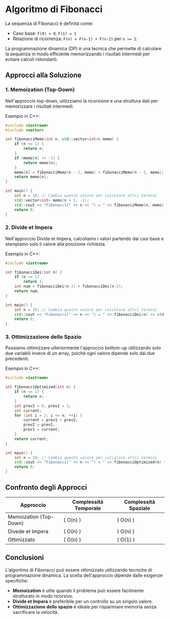 # Algoritmo di Fibonacci

La sequenza di Fibonacci è definita come:

- Caso base: `F(0) = 0`, `F(1) = 1`
- Relazione di ricorrenza: `F(n) = F(n-1) + F(n-2)` per `n >= 2`.

La programmazione dinamica (DP) è una tecnica che permette di calcolare la sequenza in modo efficiente memorizzando i risultati intermedi per evitare calcoli ridondanti.

## Approcci alla Soluzione

### 1. Memoization (Top-Down)
Nell'approccio top-down, utilizziamo la ricorsione e una struttura dati per memorizzare i risultati intermedi.

Esempio in C++:
```cpp
#include <iostream>
#include <vector>

int fibonacciMemo(int n, std::vector<int>& memo) {
    if (n <= 1) {
        return n;
    }
    if (memo[n] != -1) {
        return memo[n];
    }
    memo[n] = fibonacciMemo(n - 1, memo) + fibonacciMemo(n - 2, memo);
    return memo[n];
}

int main() {
    int n = 10; // Cambia questo valore per calcolare altri termini
    std::vector<int> memo(n + 1, -1);
    std::cout << "Fibonacci(" << n << ") = " << fibonacciMemo(n, memo) << std::endl;
    return 0;
}
```

### 2. Divide et Impera
Nell'approccio Divide et Impera, calcoliamo i valori partendo dai casi base e stampiamo solo il valore alla posizione richiesta.

Esempio in C++:
```cpp
#include <iostream>

int fibonacciDei(int n) {
    if (n <= 1) 
        return 1;
    int num = fibonacciDei(n-1) + fibonacciDei(n-2);
    return num;
}

int main() {
    int n = 10; // Cambia questo valore per calcolare altri termini
    std::cout << "Fibonacci(" << n << ") = " << fibonacciDei(n) << std::endl;
    return 0;
}
```

### 3. Ottimizzazione dello Spazio
Possiamo ottimizzare ulteriormente l'approccio bottom-up utilizzando solo due variabili invece di un array, poiché ogni valore dipende solo dai due precedenti.

Esempio in C++:
```cpp
#include <iostream>

int fibonacciOptimized(int n) {
    if (n <= 1) {
        return n;
    }
    int prev2 = 0, prev1 = 1;
    int current;
    for (int i = 2; i <= n; ++i) {
        current = prev1 + prev2;
        prev2 = prev1;
        prev1 = current;
    }
    return current;
}

int main() {
    int n = 10; // Cambia questo valore per calcolare altri termini
    std::cout << "Fibonacci(" << n << ") = " << fibonacciOptimized(n) << std::endl;
    return 0;
}
```

## Confronto degli Approcci

| Approccio             | Complessità Temporale | Complessità Spaziale |
|-----------------------|-----------------------|-----------------------|
| Memoization (Top-Down) | \( O(n) \)           | \( O(n) \)           |
| Divede et Impera       | \( O(n) \)           | \( O(n) \)           |
| Ottimizzato            | \( O(n) \)           | \( O(1) \)           |

## Conclusioni
L'algoritmo di Fibonacci può essere ottimizzato utilizzando tecniche di programmazione dinamica. La scelta dell'approccio dipende dalle esigenze specifiche: 
- **Memoization** è utile quando il problema può essere facilmente strutturato in modo ricorsivo.
- **Divide et Impera** è preferibile per un controllo su un singolo valore.
- **Ottimizzazione dello spazio** è ideale per risparmiare memoria senza sacrificare la velocità.
